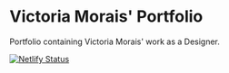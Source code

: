 # Victoria Morais' Portfolio

Portfolio containing Victoria Morais' work as a Designer.

[![Netlify Status](https://api.netlify.com/api/v1/badges/64ed6e59-0c8f-463c-860a-8e861a5645ae/deploy-status)](https://app.netlify.com/sites/victoriamorais-portfolio/deploys)
